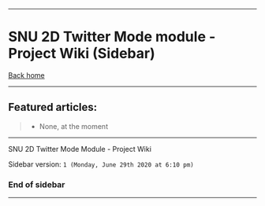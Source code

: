 
***

# SNU 2D Twitter Mode module - Project Wiki (Sidebar)

[Back home](https://github.com/seanpm2001/SNU_2D_TwitterMode/wiki/)

***

## Featured articles:

> * None, at the moment

***

SNU 2D Twitter Mode Module - Project Wiki

Sidebar version: `1 (Monday, June 29th 2020 at 6:10 pm)`

### End of sidebar

***
